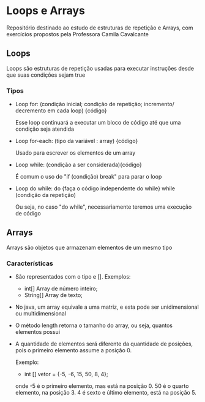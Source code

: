 # Loops e Arrays

Repositório destinado ao estudo de estruturas de repetição e Arrays, com exercícios propostos pela Professora Camila Cavalcante

## Loops

Loops são estruturas de repetição usadas para executar instruções desde que suas condições sejam true

### Tipos

- Loop for: (condição inicial; condição de repetição; incremento/ decremento em cada loop) {código}

    Esse loop continuará a executar um bloco de código até que uma condição seja atendida
- Loop for-each: (tipo da variável : array) {código}

    Usado para escrever os elementos de um array
- Loop while: (condição a ser considerada){código} 

    É comum o uso do "if (condição) break" para parar o loop
- Loop do while: do {faça o código independente do while} while (condição da repetição)

    Ou seja, no caso "do while", necessariamente teremos uma execução de código 

## Arrays

Arrays são objetos que armazenam elementos de um mesmo tipo

### Características

- São representados com o tipo e []. Exemplos:
    - int[] Array de número inteiro;
    - String[] Array de texto;

- No java, um array equivale a uma matriz, e esta pode ser unidimensional ou multidimensional

- O método length retorna o tamanho do array, ou seja, quantos elementos possui

- A quantidade de elementos será diferente da quantidade de posições, pois o primeiro elemento assume a posição 0. 

    Exemplo: 

    - int [] vetor = {-5, -6, 15, 50, 8, 4}; 

    onde -5 é o primeiro elemento, mas está na posição 0. 50 é o quarto elemento, na posição 3. 4 é sexto e último elemento, está na posição 5.

